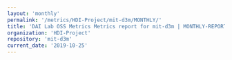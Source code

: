```yaml
---
layout: 'monthly'
permalink: '/metrics/HDI-Project/mit-d3m/MONTHLY/'
title: 'DAI Lab OSS Metrics Metrics report for mit-d3m | MONTHLY-REPORT-2019-10-25'
organization: 'HDI-Project'
repository: 'mit-d3m'
current_date: '2019-10-25'
---
```

